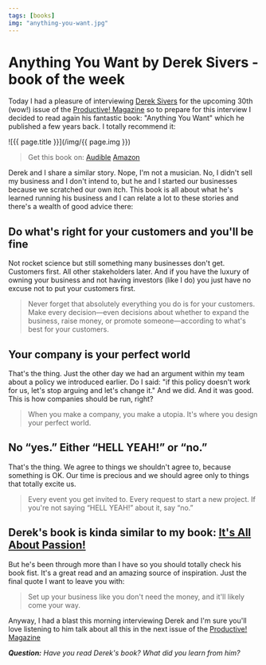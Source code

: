 ```yaml
---
tags: [books]
img: "anything-you-want.jpg"
---
```


# Anything You Want by Derek Sivers - book of the week

Today I had a pleasure of interviewing [Derek Sivers](http://sivers.org) for the upcoming 30th (wow!) issue of the [Productive! Magazine][] so to prepare for this interview I decided to read again his fantastic book: "Anything You Want" which he published a few years back. I totally recommend it:

<!--More-->

![{{ page.title }}](/img/{{ page.img }})

> Get this book on:
  [Audible](https://www.audible.com/pd/B00563HS4C?tag=sliwinski-20)
  [Amazon](https://www.amazon.com/dp/1591848261?tag=sliwinski-20)

Derek and I share a similar story. Nope, I'm not a musician. No, I didn't sell my business and I don't intend to, but he and I started our businesses because we scratched our own itch. This book is all about what he's learned running his business and I can relate a lot to these stories and there's a wealth of good advice there: 



## Do what's right for your customers and you'll be fine

Not rocket science but still something many businesses don't get. Customers first. All other stakeholders later. And if you have the luxury of owning your business and not having investors (like I do) you just have no excuse not to put your customers first.

> Never forget that absolutely everything you do is for your customers. Make every decision—even decisions about whether to expand the business, raise money, or promote someone—according to what's best for your customers.

## Your company is your perfect world

That's the thing. Just the other day we had an argument within my team about a policy we introduced earlier. Do I said: "if this policy doesn't work for us, let's stop arguing and let's change it." And we did. And it was good. This is how companies should be run, right?

> When you make a company, you make a utopia. It's where you design your perfect world.

## No “yes.” Either “HELL YEAH!” or “no.”

That's the thing. We agree to things we shouldn't agree to, because something is OK. Our time is precious and we should agree only to things that totally excite us.

> Every event you get invited to. Every request to start a new project. If you're not saying “HELL YEAH!” about it, say “no.”

## Derek's book is kinda similar to my book: [It's All About Passion!](/passion)

But he's been through more than I have so you should totally check his book fist. It's a great read and an amazing source of inspiration. Just the final quote I want to leave you with:

> Set up your business like you don't need the money, and it'll likely come your way.

Anyway, I had a blast this morning interviewing Derek and I'm sure you'll love listening to him talk about all this in the next issue of the [Productive! Magazine][] 

***Question:*** *Have you read Derek's book? What did you learn from him?*

[iMagazine]: http://iMagazine.pl
[Dropbox]: http://db.tt/kD7Liux
[Evernote]: /how-i-use-evernote
[It's all about Passion!]: /passion
[Nozbe]: http://nozbe.com/
[#iPadOnly]: http://ipadonlybook.com/
[Productive! Magazine]: http://productivemag.com/
[Productive! Show]: /show
[Twitter]: http://twitter.com/MSliwinski

[n]: https://michael.gratis/nozbe